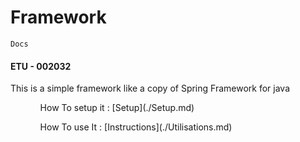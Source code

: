 # Framework
    Docs
#### ETU - 002032

<p> This is a simple framework like a copy of Spring Framework for java </p>

<ul>
  <ol> How To setup it : [Setup](./Setup.md) </ol>
  <ol> How To use It : [Instructions](./Utilisations.md) </ol>
<ul>
